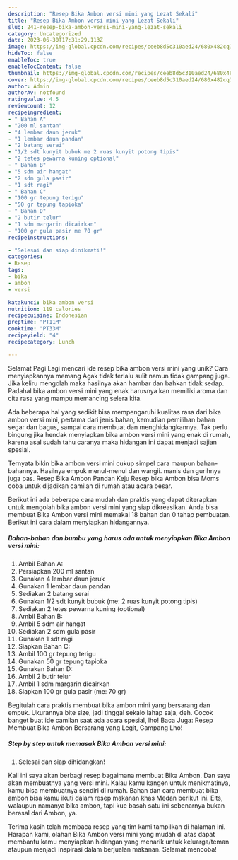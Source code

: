 ```yaml
---
description: "Resep Bika Ambon versi mini yang Lezat Sekali"
title: "Resep Bika Ambon versi mini yang Lezat Sekali"
slug: 241-resep-bika-ambon-versi-mini-yang-lezat-sekali
category: Uncategorized
date: 2023-06-30T17:31:29.113Z
image: https://img-global.cpcdn.com/recipes/ceeb8d5c310aed24/680x482cq70/bika-ambon-versi-mini-foto-resep-utama.jpg
hideToc: false
enableToc: true
enableTocContent: false
thumbnail: https://img-global.cpcdn.com/recipes/ceeb8d5c310aed24/680x482cq70/bika-ambon-versi-mini-foto-resep-utama.jpg
cover: https://img-global.cpcdn.com/recipes/ceeb8d5c310aed24/680x482cq70/bika-ambon-versi-mini-foto-resep-utama.jpg
author: Admin
authorAv: notfound
ratingvalue: 4.5
reviewcount: 12
recipeingredient:
- " Bahan A"
- "200 ml santan"
- "4 lembar daun jeruk"
- "1 lembar daun pandan"
- "2 batang serai"
- "1/2 sdt kunyit bubuk me 2 ruas kunyit potong tipis"
- "2 tetes pewarna kuning optional"
- " Bahan B"
- "5 sdm air hangat"
- "2 sdm gula pasir"
- "1 sdt ragi"
- " Bahan C"
- "100 gr tepung terigu"
- "50 gr tepung tapioka"
- " Bahan D"
- "2 butir telur"
- "1 sdm margarin dicairkan"
- "100 gr gula pasir me 70 gr"
recipeinstructions:

- "Selesai dan siap dinikmati!"
categories:
- Resep
tags:
- bika
- ambon
- versi

katakunci: bika ambon versi 
nutrition: 119 calories
recipecuisine: Indonesian
preptime: "PT11M"
cooktime: "PT33M"
recipeyield: "4"
recipecategory: Lunch

---
```



Selamat Pagi Lagi mencari ide resep bika ambon versi mini yang unik? Cara menyiapkannya memang Agak tidak terlalu sulit namun tidak gampang juga. Jika keliru mengolah maka hasilnya akan hambar dan bahkan tidak sedap. Padahal bika ambon versi mini yang enak harusnya kan memiliki aroma dan cita rasa yang mampu memancing selera kita.


Ada beberapa hal yang sedikit bisa mempengaruhi kualitas rasa dari bika ambon versi mini, pertama dari jenis bahan, kemudian pemilihan bahan segar dan bagus, sampai cara membuat dan menghidangkannya. Tak perlu bingung jika hendak menyiapkan bika ambon versi mini yang enak di rumah, karena asal sudah tahu caranya maka hidangan ini dapat menjadi sajian spesial.

Ternyata bikin bika ambon versi mini cukup simpel cara maupun bahan-bahannya. Hasilnya empuk menul-menul dan wangii. manis dan gurihnya juga pas. Resep Bika Ambon Pandan Keju Resep bika Ambon bisa Moms coba untuk dijadikan camilan di rumah atau acara besar.


Berikut ini ada beberapa cara mudah dan praktis yang dapat diterapkan untuk mengolah bika ambon versi mini yang siap dikreasikan. Anda bisa membuat Bika Ambon versi mini memakai 18 bahan dan 0 tahap pembuatan. Berikut ini cara dalam menyiapkan hidangannya.

<!--inarticleads1-->

##### Bahan-bahan dan bumbu yang harus ada untuk menyiapkan Bika Ambon versi mini:

1. Ambil  Bahan A:
1. Persiapkan 200 ml santan
1. Gunakan 4 lembar daun jeruk
1. Gunakan 1 lembar daun pandan
1. Sediakan 2 batang serai
1. Gunakan 1/2 sdt kunyit bubuk (me: 2 ruas kunyit potong tipis)
1. Sediakan 2 tetes pewarna kuning (optional)
1. Ambil  Bahan B:
1. Ambil 5 sdm air hangat
1. Sediakan 2 sdm gula pasir
1. Gunakan 1 sdt ragi
1. Siapkan  Bahan C:
1. Ambil 100 gr tepung terigu
1. Gunakan 50 gr tepung tapioka
1. Gunakan  Bahan D:
1. Ambil 2 butir telur
1. Ambil 1 sdm margarin dicairkan
1. Siapkan 100 gr gula pasir (me: 70 gr)


Begitulah cara praktis membuat bika ambon mini yang bersarang dan empuk. Ukurannya bite size, jadi tinggal sekalo lahap saja, deh. Cocok banget buat ide camilan saat ada acara spesial, lho! Baca Juga: Resep Membuat Bika Ambon Bersarang yang Legit, Gampang Lho! 

<!--inarticleads2-->

##### Step by step untuk memasak Bika Ambon versi mini:


1. Selesai dan siap dihidangkan!

Kali ini saya akan berbagi resep bagaimana membuat Bika Ambon. Dan saya akan membuatnya yang versi mini. Kalau kamu kangen untuk menikmatinya, kamu bisa membuatnya sendiri di rumah. Bahan dan cara membuat bika ambon bisa kamu ikuti dalam resep makanan khas Medan berikut ini. Eits, walaupun namanya bika ambon, tapi kue basah satu ini sebenarnya bukan berasal dari Ambon, ya. 

Terima kasih telah membaca resep yang tim kami tampilkan di halaman ini. Harapan kami, olahan Bika Ambon versi mini yang mudah di atas dapat membantu kamu menyiapkan hidangan yang menarik untuk keluarga/teman ataupun menjadi inspirasi dalam berjualan makanan. Selamat mencoba!
